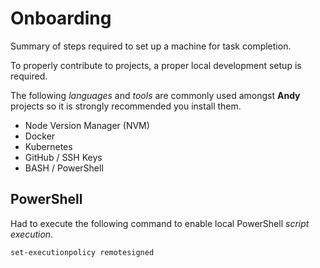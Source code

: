 # Onboarding

Summary of steps required to set up a machine for task completion.

To properly contribute to projects, a proper local development setup is required. 

The following *languages* and *tools* are commonly used amongst **Andy** projects so it is strongly recommended you install them.

- Node Version Manager (NVM)
- Docker
- Kubernetes
- GitHub / SSH Keys
- BASH / PowerShell 

## PowerShell

Had to execute the following command to enable local PowerShell _script execution_.

```sh
set-executionpolicy remotesigned
```
